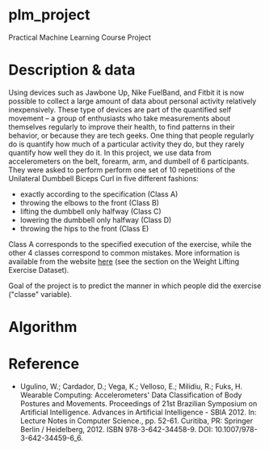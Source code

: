 # plm_project
Practical Machine Learning Course Project

# Description & data

Using devices such as Jawbone Up, Nike FuelBand, and Fitbit it is now possible to collect a large amount of 
data about personal activity relatively inexpensively. These type of devices are part of the quantified self
movement – a group of enthusiasts who take measurements about themselves regularly to improve their
health, to find patterns in their behavior, or because they are tech geeks. One thing that people regularly do
is quantify how much of a particular activity they do, but they rarely quantify how well they do it.
In this project, we use data from accelerometers on the belt, forearm, arm, and dumbell of 6
participants. They were asked to perform perform one set of 10 repetitions of the Unilateral Dumbbell Biceps Curl in five different fashions:

* exactly according to the specification (Class A)
* throwing the elbows to the front (Class B)
* lifting the dumbbell only halfway (Class C)
* lowering the dumbbell only halfway (Class D)
* throwing the hips to the front (Class E)

Class A corresponds to the specified execution of the exercise, while the other 4 classes correspond to common mistakes.
More information is available from the website [here](http://groupware.les.inf.puc-rio.br/har]) (see the section on the Weight Lifting Exercise Dataset).  

Goal of the project is to predict the manner in which people did the exercise ("classe" variable).

# Algorithm




# Reference

* Ugulino, W.; Cardador, D.; Vega, K.; Velloso, E.; Milidiu, R.; Fuks, H. Wearable Computing: Accelerometers' Data Classification of Body Postures and Movements. Proceedings of 21st Brazilian Symposium on Artificial Intelligence. Advances in Artificial Intelligence - SBIA 2012. In: Lecture Notes in Computer Science., pp. 52-61. Curitiba, PR: Springer Berlin / Heidelberg, 2012. ISBN 978-3-642-34458-9. DOI: 10.1007/978-3-642-34459-6_6.
